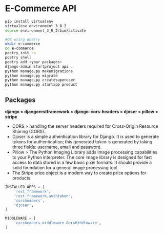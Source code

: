 # E-Commerce API

```bash
pip install virtualenv
virtualenv environment_3_8_2
source environment_3_8_2/bin/activate

#OR using poetry
mkdir e-commerce
cd e-commerce
poetry init -n
poetry shell
poetry add <your packages>
django-admin startproject api .
python manage.py makemigrations
python manage.py migrate
python manage.py createsuperuser
python manage.py startapp product
```

## Packages 
**django > djangorestframework > django-cors-headers > djoser > pillow > stripe**

* CORS > handling the server headers required for Cross-Origin Resource Sharing (CORS)..
* Djoser is a simple authentication library for Django. It is used to generate tokens for authentication; this generated token is generated by taking three fields: username, email and password.
* Pillow > The Python Imaging Library adds image processing capabilities to your Python interpreter. The core image library is designed for fast access to data stored in a few basic pixel formats. It should provide a solid foundation for a general image processing tool.
* The Stripe price object is a modern way to create price options for products.

```python
INSTALLED_APPS = [
    'rest_framework',
    'rest_framework.authtoken',
    'corsheaders',
    'djoser',
]

MIDDLEWARE = [
    'corsheaders.middleware.CorsMiddleware',
]
```

